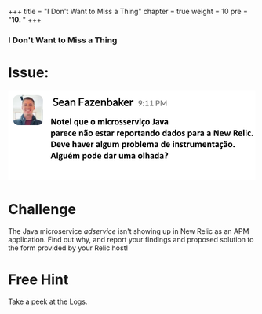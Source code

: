 +++
title = "I Don't Want to Miss a Thing"
chapter = true
weight = 10
pre = "<b>10. </b>"
+++

### I Don't Want to Miss a Thing

# Issue:

![adservice slack](/images/sean-slack.png)

# Challenge

The Java microservice *adservice* isn't showing up in New Relic as an APM application.  Find out why, and report your findings and proposed solution to the form provided by your Relic host!

# Free Hint

Take a peek at the Logs. 
